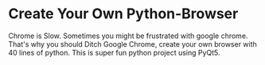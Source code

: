 # Create Your Own Python-Browser
Chrome is Slow. Sometimes you might be frustrated with google chrome. That's why you should Ditch Google Chrome, create your own browser with 40 lines of python. This is super fun python project using PyQt5.

